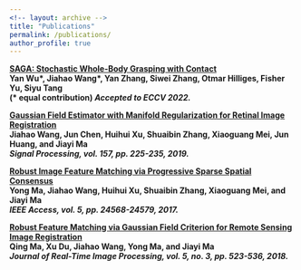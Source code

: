 ```yaml
---
<!-- layout: archive -->
title: "Publications"
permalink: /publications/
author_profile: true
---
```


<b>[SAGA: Stochastic Whole-Body Grasping with Contact](https://jiahaoplus.github.io/SAGA/saga.html)</b> <br>
<b>Yan Wu\*, <b>Jiahao Wang</b>\*, Yan Zhang, Siwei Zhang, Otmar Hilliges, Fisher Yu, Siyu Tang<br>
(* equal contribution)
<i>Accepted to ECCV 2022.</i>

<b>[Gaussian Field Estimator with Manifold Regularization for Retinal Image Registration](https://www.sciencedirect.com/science/article/pii/S0165168418303955)</b> <br>
<b>Jiahao Wang</b>, Jun Chen, Huihui Xu, Shuaibin Zhang, Xiaoguang Mei, Jun Huang, and Jiayi Ma<br>
<i>Signal Processing, vol. 157, pp. 225-235, 2019.</i>

<b>[Robust Image Feature Matching via Progressive Sparse Spatial Consensus](https://ieeexplore.ieee.org/document/8089726)</b> <br>
Yong Ma, <b>Jiahao Wang</b>, Huihui Xu, Shuaibin Zhang, Xiaoguang Mei, and Jiayi Ma<br>
<i>IEEE Access, vol. 5, pp. 24568-24579, 2017.</i>

<b>[Robust Feature Matching via Gaussian Field Criterion for Remote Sensing Image Registration](https://link.springer.com/article/10.1007/s11554-018-0760-5)</b> <br>
Qing Ma, Xu Du, <b>Jiahao Wang</b>, Yong Ma, and Jiayi Ma<br>
<i>Journal of Real-Time Image Processing, vol. 5, no. 3, pp. 523-536, 2018.</i>



